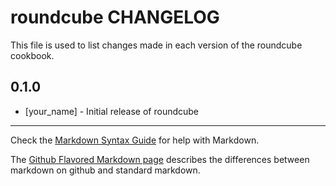 roundcube CHANGELOG
===================

This file is used to list changes made in each version of the roundcube cookbook.

0.1.0
-----
- [your_name] - Initial release of roundcube

- - -
Check the [Markdown Syntax Guide](http://daringfireball.net/projects/markdown/syntax) for help with Markdown.

The [Github Flavored Markdown page](http://github.github.com/github-flavored-markdown/) describes the differences between markdown on github and standard markdown.
